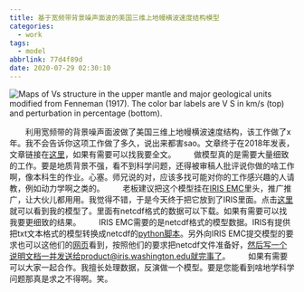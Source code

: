 ```yaml
---
title: 基于宽频带背景噪声面波的美国三维上地幔横波速度结构模型
categories:
  - work
tags:
  - model
abbrlink: 77d4f89d
date: 2020-07-29 02:30:10
---
```

![Maps of Vs structure in the upper mantle and major geological units modified from Fenneman (1917). The color bar labels are V S in km/s (top) and perturbation in percentage (bottom).](figure5.png)
<!-- less -->
&emsp;&emsp;利用宽频带的背景噪声面波做了美国三维上地幔横波速度结构，该工作做了x年。我不会告诉你这项工作做了多久，说出来都害sao。文章终于在2018年发表，文章链接在[这里](https://link.springer.com/article/10.1007/s00024-018-1881-2)，如果有需要可以找我要全文。
&emsp;&emsp;做模型真的是需要大量细致的工作。要是地质背景不强，看不到科学问题，还得被审稿人批评说你做的啥工作啊，像本科生的作业。心塞。师兄说的对，应该多找可能对你的工作感兴趣的人请教，例如动力学啊之类的。
&emsp;&emsp;老板建议把这个模型挂在[IRIS EMC](https://ds.iris.edu/ds/products/emc-earthmodels/)里头，推广推广，让大伙儿都用用。我觉得不错，于是今天终于把它放到了IRIS里面。点击[这里](https://ds.iris.edu/ds/products/emc-us-upper-mantle-vsxiechuyang2018/)就可以看到我的模型了。里面有netcdf格式的数据可以下载。如果有需要可以找我要更细致的结果。
&emsp;&emsp;IRIS EMC需要的是netcdf格式的模型数据。IRIS有提供把txt文本格式的模型转换成netcdf的[python脚本](https://github.com/iris-edu/emc-tools)。另外向IRIS EMC提交模型的要求也可以这他们的[网页](https://ds.iris.edu/ds/products/emc-contributionguide/)看到，按照他们的要求把netcdf文件准备好，然后写一个说明文档一并发送给product@iris.washington.edu就完事了。
&emsp;&emsp;如果有需要可以大家一起合作。我擅长处理数据，反演做一个模型。要是您能看到啥地学科学问题那真是求之不得啊。笑。
